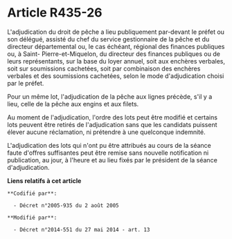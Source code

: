 # Article R435-26

L'adjudication du droit de pêche a lieu publiquement par-devant le préfet ou son délégué, assisté du chef du service
gestionnaire de la pêche et du   directeur départemental ou, le cas échéant, régional des finances publiques ou, à Saint-
Pierre-et-Miquelon, du directeur des finances publiques ou de leurs représentants, sur la base du loyer annuel, soit aux
enchères verbales, soit sur soumissions cachetées, soit par combinaison des enchères verbales et des soumissions cachetées,
selon le mode d'adjudication choisi par le préfet. 

Pour un même lot, l'adjudication de la pêche aux lignes précède, s'il y a lieu, celle de la pêche aux engins et aux filets. 

Au moment de l'adjudication, l'ordre des lots peut être modifié et certains lots peuvent être retirés de l'adjudication sans
que les candidats puissent élever aucune réclamation, ni prétendre à une quelconque indemnité. 

L'adjudication des lots qui n'ont pu être attribués au cours de la séance faute d'offres suffisantes peut être remise sans
nouvelle notification ni publication, au jour, à l'heure et au lieu fixés par le président de la séance d'adjudication.

**Liens relatifs à cet article**

	**Codifié par**:

	  - Décret n°2005-935 du 2 août 2005

	**Modifié par**:

	  - Décret n°2014-551 du 27 mai 2014 - art. 13
